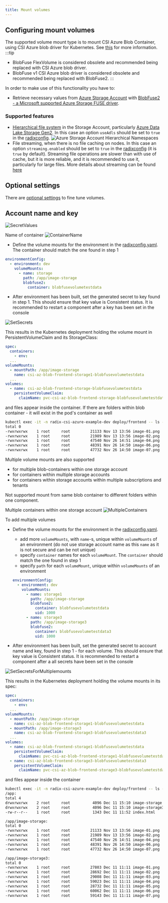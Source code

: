 ```yaml
---
title: Mount volumes
---
```


## Configuring mount volumes

The supported volume mount type is to mount CSI Azure Blob Container, using CSI Azure blob driver for Kubernetes. See [this](https://github.com/kubernetes-sigs/blob-csi-driver) for more information.
:::tip
* BlobFuse FlexVolume is considered obsolete and recommended being replaced with CSI Azure blob driver.
* BlobFuse v1 CSI Azure blob driver is considered obsolete and recommended being replaced with BlobFuse2.
:::

In order to make use of this functionality you have to:

- Retrieve necessary values from [Azure Storage Account](https://learn.microsoft.com/en-us/azure/storage/common/storage-account-overview) with [BlobFuse2 - a Microsoft supported Azure Storage FUSE driver](https://learn.microsoft.com/en-us/azure/storage/blobs/blobfuse2-what-is). 

### Supported features
* [Hierarchical file system](https://learn.microsoft.com/en-us/azure/storage/blobs/data-lake-storage-namespace) in the Storage Account, particularly [Azure Data Lake Storage Gen2](https://docs.microsoft.com/en-us/azure/storage/blobs/data-lake-storage-introduction). In this case an option `useAdls` should be set to `true` in the [radixconfig](/radix-config/index.md#volumemounts).
 ![Azure Storage Account Hierarchical Namespaces](./azure-storage-account-hierarchical-namespaces.png)
* File streaming, when there is no file caching on nodes. In this case an option `streaming.enabled` should be set to `true` in the [radixconfig](/radix-config/index.md#volumemounts) (it is `true` by default). Streaming file operations are slower than with use of cache, but it is more reliable, and it is recommended to use it, particularly for large files. More details about streaming can be found [here](https://learn.microsoft.com/en-us/azure/storage/blobs/blobfuse2-what-is#streaming)

## Optional settings
There are [optional settings](./optional-settings/) to fine tune volumes.

## Account name and key
![SecretValues](./secret-values.png)

Name of container
![ContainerName](./container-name.png)

- Define the volume mounts for the environment in the [radixconfig.yaml](/radix-config). The container should match the one found in step 1

```yaml
environmentConfig:
  - environment: dev
    volumeMounts:
      - name: storage
        path: /app/image-storage
        blobfuse2:
          container: blobfusevolumetestdata
```

- After environment has been built, set the generated secret to key found in step 1. This should ensure that key value is Consistent status. It is recommended to restart a component after a key has been set in the console

![SetSecrets](./set-secrets.png)

This results in the Kubernetes deployment holding the volume mount in PersistentVolumeClaim and its StorageClass:

```yaml
spec:
  containers:
    - env:
  ...
volumeMounts:
  - mountPath: /app/image-storage
    name: csi-az-blob-frontend-storage1-blobfusevolumetestdata
  ...
volumes:
  - name: csi-az-blob-frontend-storage-blobfusevolumetestdata
    persistentVolumeClaim:
      claimName: pvc-csi-az-blob-frontend-storage-blobfusevolumetestdata
```

and files appear inside the container. If there are folders within blob container - it will exist in the pod's container as well

```sh
kubectl exec -it -n radix-csi-azure-example-dev deploy/frontend -- ls -l /app/image-storage
total 0
-rwxrwxrwx    1 root     root         21133 Nov 13 13:56 image-01.png
-rwxrwxrwx    1 root     root         21989 Nov 13 13:56 image-02.png
-rwxrwxrwx    1 root     root         47540 Nov 26 14:51 image-04.png
-rwxrwxrwx    1 root     root         48391 Nov 26 14:50 image-06.png
-rwxrwxrwx    1 root     root         47732 Nov 26 14:50 image-07.png
```

Multiple volume mounts are also supported

- for multiple blob-containers within one storage account
- for containers within multiple storage accounts
- for containers within storage accounts within multiple subscriptions and tenants

Not supported mount from same blob container to different folders within one component.

Multiple containers within one storage account
![MultipleContainers](./multiple-containers.png)

To add multiple volumes

- Define the volume mounts for the environment in the [radixconfig.yaml](/radix-config).
  - add more `volumeMounts`, with `name`-s, unique within `volumeMounts` of an environment (do not use storage account name as this `name` as it is not secure and can be not unique)
  - specify `container` names for each `volumeMount`. The `container` should match the one found in step 1
  - specify `path` for each `volumeMount`, unique within `volumeMounts` of an environment

  ```yaml
  environmentConfig:
    - environment: dev
      volumeMounts:
        - name: storage1
          path: /app/image-storage
          blobfuse2:
            container: blobfusevolumetestdata
            uid: 1000
        - name: storage3
          path: /app/image-storage3
          blobfuse2:
            container: blobfusevolumetestdata3
            uid: 1000
  ```

- After environment has been built, set the generated secret to account name and key, found in step 1 - for each volume. This should ensure that key value is Consistent status. It is recommended to restart a component after a all secrets have been set in the console

![SetSecretsForMultiplemounts](./set-secrets-multiple-volumes.png)

This results in the Kubernetes deployment holding the volume mounts in its spec:

```yaml
spec:
  containers:
    - env:
  ...
volumeMounts:
  - mountPath: /app/image-storage
    name: csi-az-blob-frontend-storage1-blobfusevolumetestdata
  - mountPath: /app/image-storage3
    name: csi-az-blob-frontend-storage3-blobfusevolumetestdata3
  ...
volumes:
  - name: csi-az-blob-frontend-storage1-blobfusevolumetestdata
    persistentVolumeClaim:
      claimName: pvc-csi-az-blob-frontend-storage1-blobfusevolumetestdata
  - name: csi-az-blob-frontend-storage3-blobfusevolumetestdata3
    persistentVolumeClaim:
      claimName: pvc-csi-az-blob-frontend-storage3-blobfusevolumetestdata3
```

and files appear inside the container

```sh
kubectl exec -it -n radix-csi-azure-example-dev deploy/frontend -- ls -lR /app
/app:
total 4
drwxrwxrwx    2 root     root          4096 Dec 11 15:10 image-storage
drwxrwxrwx    2 root     root          4096 Dec 11 15:10 image-storage3
-rw-r--r--    1 root     root          1343 Dec 11 11:52 index.html

/app/image-storage:
total 0
-rwxrwxrwx    1 root     root         21133 Nov 13 13:56 image-01.png
-rwxrwxrwx    1 root     root         21989 Nov 13 13:56 image-02.png
-rwxrwxrwx    1 root     root         47540 Nov 26 14:51 image-04.png
-rwxrwxrwx    1 root     root         48391 Nov 26 14:50 image-06.png
-rwxrwxrwx    1 root     root         47732 Nov 26 14:50 image-07.png

/app/image-storage3:
total 0
-rwxrwxrwx    1 root     root         27803 Dec 11 11:11 image-01.png
-rwxrwxrwx    1 root     root         28692 Dec 11 11:11 image-02.png
-rwxrwxrwx    1 root     root         29008 Dec 11 11:11 image-03.png
-rwxrwxrwx    1 root     root         59023 Dec 11 11:11 image-04.png
-rwxrwxrwx    1 root     root         28732 Dec 11 11:11 image-05.png
-rwxrwxrwx    1 root     root         60062 Dec 11 11:11 image-06.png
-rwxrwxrwx    1 root     root         59143 Dec 11 11:11 image-07.png
```
